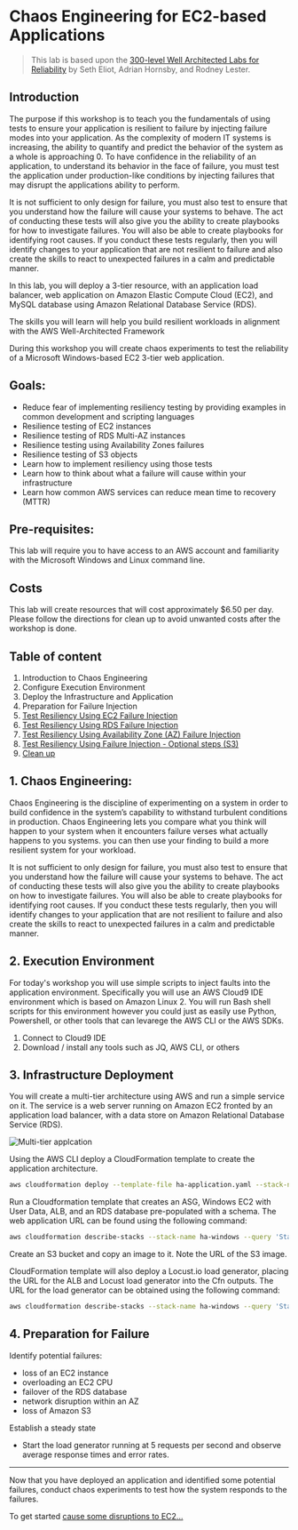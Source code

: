 # Chaos Engineering for EC2-based Applications

> This lab is based upon the [300-level Well Architected Labs for Reliability](https://www.wellarchitectedlabs.com/reliability/300_labs/300_testing_for_resiliency_of_ec2_rds_and_s3/) by Seth Eliot, Adrian Hornsby, and Rodney Lester.

## Introduction
The purpose if this workshop is to teach you the fundamentals of using tests to ensure your application is resilient to failure by injecting failure modes into your application. As the complexity of modern IT systems is increasing, the ability to quantify and predict the behavior of the system as a whole is approaching 0.  To have confidence in the reliability of an application, to understand its behavior in the face of failure, you must test the application under production-like conditions by injecting failures that may disrupt the applications ability to perform.

It is not sufficient to only design for failure, you must also test to ensure that you understand how the failure will cause your systems to behave. The act of conducting these tests will also give you the ability to create playbooks for how to investigate failures. You will also be able to create playbooks for identifying root causes. If you conduct these tests regularly, then you will identify changes to your application that are not resilient to failure and also create the skills to react to unexpected failures in a calm and predictable manner.

In this lab, you will deploy a 3-tier resource, with an application load balancer, web application on Amazon Elastic Compute Cloud (EC2), and MySQL database using Amazon Relational Database Service (RDS). 

The skills you will learn will help you build resilient workloads in alignment with the AWS Well-Architected Framework

During this workshop you will create chaos experiments to test the reliability of a Microsoft Windows-based EC2 3-tier web application.

## Goals:
- Reduce fear of implementing resiliency testing by providing examples in common development and scripting languages
- Resilience testing of EC2 instances
- Resilience testing of RDS Multi-AZ instances
- Resilience testing using Availability Zones failures
- Resilience testing of S3 objects
- Learn how to implement resiliency using those tests
- Learn how to think about what a failure will cause within your infrastructure
- Learn how common AWS services can reduce mean time to recovery (MTTR)

## Pre-requisites:
This lab will require you to have access to an AWS account and familiarity with the Microsoft Windows and Linux command line.

## Costs
This lab will create resources that will cost approximately $6.50 per day.  Please follow the directions for clean up to avoid unwanted costs after the workshop is done.

## Table of content
1. Introduction to Chaos Engineering
1. Configure Execution Environment
1. Deploy the Infrastructure and Application
1. Preparation for Failure Injection
1. [Test Resiliency Using EC2 Failure Injection](05_ec2_failure.md)
1. [Test Resiliency Using RDS Failure Injection](06_rds_failure.md)
1. [Test Resiliency Using Availability Zone (AZ) Failure Injection](07_network_failure.md)
1. [Test Resiliency Using Failure Injection - Optional steps (S3)](08_s3_failure.md)
1. [Clean up](09_cleanup.md)


## 1. Chaos Engineering:
Chaos Engineering is the discipline of experimenting on a system in order to build confidence in the system’s capability to withstand turbulent conditions in production.
Chaos Engineering lets you compare what you think will happen to your system when it encounters failure verses what actually happens to you systems. you can then use your finding to build a more resilient system for your workload.

It is not sufficient to only design for failure, you must also test to ensure that you understand how the failure will cause your systems to behave. The act of conducting these tests will also give you the ability to create playbooks on how to investigate failures. You will also be able to create playbooks for identifying root causes. If you conduct these tests regularly, then you will identify changes to your application that are not resilient to failure and also create the skills to react to unexpected failures in a calm and predictable manner.

## 2. Execution Environment

For today's workshop you will use simple scripts to inject faults into the application environment.  Specifically you will use an AWS Cloud9 IDE environment which is based on Amazon Linux 2.  You will run Bash shell scripts for this environment however you could just as easily use Python, Powershell, or other tools that can levarege the AWS CLI or the AWS SDKs.

1. Connect to Cloud9 IDE
1. Download / install any tools such as JQ, AWS CLI, or others

## 3. Infrastructure Deployment

You will create a multi-tier architecture using AWS and run a simple service on it. The service is a web server running on Amazon EC2 fronted by an application load balancer, with a data store on Amazon Relational Database Service (RDS).

![Multi-tier applcation](https://www.wellarchitectedlabs.com/Reliability/300_Testing_for_Resiliency_of_EC2_RDS_and_S3/Images/ThreeTierArchitecture.png)

Using the AWS CLI deploy a CloudFormation template to create the application architecture.

```bash
aws cloudformation deploy --template-file ha-application.yaml --stack-name ha-windows --capabilities CAPABILITY_IAM
```

Run a Cloudformation template that creates an ASG, Windows EC2 with User Data, ALB, and an RDS database pre-populated with a schema.  The web application URL can be found using the following command:

```bash
aws cloudformation describe-stacks --stack-name ha-windows --query 'Stacks[].Outputs[?OutputKey==`ApplicationURL`].OutputValue' --output text 
```

Create an S3 bucket and copy an image to it.  Note the URL of the S3 image.

CloudFormation template will also deploy a Locust.io load generator, placing the URL for the ALB and Locust load generator into the Cfn outputs.  The URL for the load generator can be obtained using the following command:

```bash
aws cloudformation describe-stacks --stack-name ha-windows --query 'Stacks[].Outputs[?OutputKey==`LoadGenURL`].OutputValue' --output text 
```

## 4. Preparation for Failure

Identify potential failures:
- loss of an EC2 instance
- overloading an EC2 CPU
- failover of the RDS database
- network disruption within an AZ
- loss of Amazon S3

Establish a steady state
- Start the load generator running at 5 requests per second and observe average response times and error rates.

---

Now that you have deployed an application and identified some potential failures, conduct chaos experiments to test how the system responds to the failures.

To get started [cause some disruptions to EC2...](05_ec2_failure.md)
